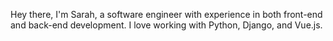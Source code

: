 Hey there, I'm Sarah, a software engineer with experience in both front-end and back-end development. I love working with Python, Django, and Vue.js.
